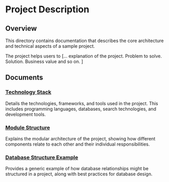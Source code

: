 # Project Description

## Overview
This directory contains documentation that describes the core architecture and technical aspects of a sample project. 

The project helps users to [... explanation of the project. Problem to solve. Solution. Business value and so on. ]

## Documents

### [Technology Stack](stack.md)
Details the technologies, frameworks, and tools used in the project. This includes programming languages, databases, search technologies, and development tools.

### [Module Structure](./modules.md)
Explains the modular architecture of the project, showing how different components relate to each other and their individual responsibilities.

### [Database Structure Example](./database_diagrams.md)
Provides a generic example of how database relationships might be structured in a project, along with best practices for database design.


